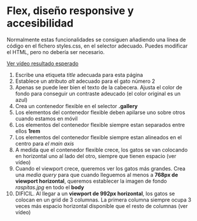 # Flex, diseño responsive y accesibilidad

Normalmente estas funcionalidades se consiguen añadiendo una línea de código en el fichero styles.css, en el selector adecuado. 
Puedes modificar el HTML, pero no debería ser necesario.

[Ver vídeo resultado esperado](https://oscarm.tinytake.com/df/16403bf/thumbnail?type=attachments&version_no=0&file_version_no=0&thumbnail_size=preview)

1. Escribe una etiqueta _title_ adecuada para esta página
2. Establece un atributo _alt_ adecuado para el gato número 2
3. Apenas se puede leer bien el texto de la cabecera. Ajusta el color de fondo para conseguir un contraste adeucado (el color original es un azul)
4. Crea un contenedor flexible en el selector **.gallery**
5. Los elementos del contenedor flexible deben apilarse uno sobre otros cuando estamos en móvil 
6. Los elementos del contenedor flexible siempre estan separados entre ellos **1rem**
7. Los elementos del contenedor flexible siempre estan alineados en el centro para _el main axis_
8. A medida que el contenedor flexible crece, los gatos se van colocando en horizontal uno al lado del otro, siempre que tienen espacio (ver vídeo)
9. Cuando el viewport crece, queremos ver los gatos más grandes. Crea una _media query_ para que cuando lleguemos al menos a **768px de viewport horizontal**, queremos establecer la imagen de fondo _raspitas.jpg_ en todo el **body**
10. DIFICIL.  Al llegar a un **viewport de 992px horizontal**, los gatos se colocan en un grid de 3 columnas. La primera columna siempre ocupa 3 veces más espacio horizontal disponible que el resto de columnas  (ver vídeo)
